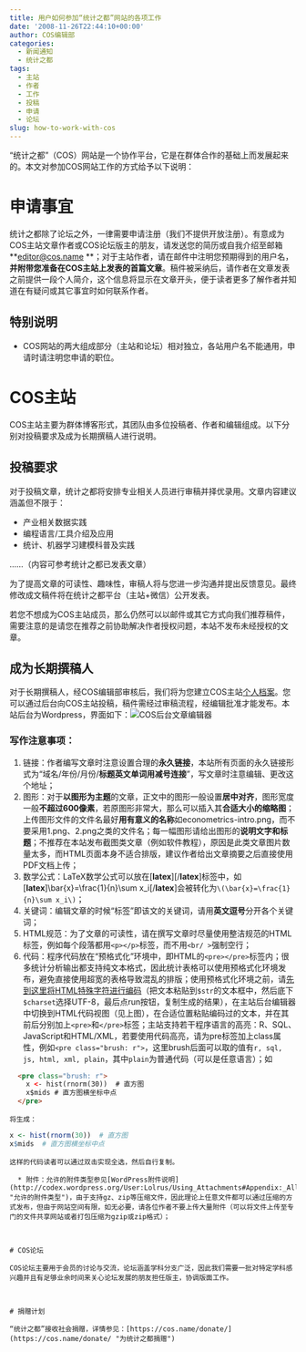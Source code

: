 ```yaml
---
title: 用户如何参加“统计之都”网站的各项工作
date: '2008-11-26T22:44:10+00:00'
author: COS编辑部
categories:
  - 新闻通知
  - 统计之都
tags:
  - 主站
  - 作者
  - 工作
  - 投稿
  - 申请
  - 论坛
slug: how-to-work-with-cos
---
```


“统计之都”（COS）网站是一个协作平台，它是在群体合作的基础上而发展起来的。本文对参加COS网站工作的方式给予以下说明<!--more-->：

# 申请事宜

统计之都除了论坛之外，一律需要申请注册（我们不提供开放注册）。有意成为COS主站文章作者或COS论坛版主的朋友，请发送您的简历或自我介绍至邮箱**editor@cos.name **；对于主站作者，请在邮件中注明您预期得到的用户名，**并附带您准备在COS主站上发表的首篇文章**。稿件被采纳后，请作者在文章发表之前提供一段个人简介，这个信息将显示在文章开头，便于读者更多了解作者并知道在有疑问或其它事宜时如何联系作者。

## 特别说明

  * COS网站的两大组成部分（主站和论坛）相对独立，各站用户名不能通用，申请时请注明您申请的职位。

# COS主站

COS主站主要为群体博客形式，其团队由多位投稿者、作者和编辑组成。以下分别对投稿要求及成为长期撰稿人进行说明。

## 投稿要求

对于投稿文章，统计之都将安排专业相关人员进行审稿并择优录用。文章内容建议涵盖但不限于：

  * 产业相关数据实践
  * 编程语言/工具介绍及应用
  * 统计、机器学习建模科普及实践

……（内容可参考统计之都已发表文章）

为了提高文章的可读性、趣味性，审稿人将与您进一步沟通并提出反馈意见。最终修改成文稿件将在统计之都平台（主站+微信）公开发表。

若您不想成为COS主站成员，那么仍然可以以邮件或其它方式向我们推荐稿件，需要注意的是请您在推荐之前协助解决作者授权问题，本站不发布未经授权的文章。

## 成为长期撰稿人

对于长期撰稿人，经COS编辑部审核后，我们将为您建立COS主站[个人档案](https://cos.name/wp-admin/profile.php)。您可以通过后台向COS主站投稿，稿件需经过审稿流程，经编辑批准才能发布。本站后台为Wordpress，界面如下：![COS后台文章编辑器](https://cos.name/wp-content/uploads/2008/11/editor-for-authors.png)

### **写作注意事项：**

  1. 链接：作者编写文章时注意设置合理的**永久链接**，本站所有页面的永久链接形式为“域名/年份/月份/**标题英文单词用减号连接**”，写文章时注意编辑、更改这个地址；
  2. 图形：对于**以图形为主题**的文章，正文中的图形一般设置**居中对齐**，图形宽度一般**不超过600像素**，若原图形非常大，那么可以插入其**合适大小的缩略图**；上传图形文件的文件名最好**用有意义的名称**如econometrics-intro.png，而不要采用1.png、2.png之类的文件名；每一幅图形请给出图形的**说明文字和标题**；不推荐在本站发布截图类文章（例如软件教程），原因是此类文章图片数量太多，而HTML页面本身不适合排版，建议作者给出文章摘要之后直接使用PDF文档上传；
  3. 数学公式：LaTeX数学公式可以放在[**latex**][/**latex**]标签中，如[**latex**]\bar{x}=\frac{1}{n}\sum x_i[/**latex**]会被转化为`\(\bar{x}=\frac{1}{n}\sum x_i\)`；
  4. 关键词：编辑文章的时候“标签”即该文的关键词，请用**英文逗号**分开各个关键词；
  5. HTML规范：为了文章的可读性，请在撰写文章时尽量使用整洁规范的HTML标签，例如每个段落都用`<p></p>`标签，而不用`<br/ >`强制空行；
  6. 代码：程序代码放在“预格式化”环境中，即HTML的`<pre></pre>`标签内；很多统计分析输出都支持纯文本格式，因此统计表格可以使用预格式化环境发布，避免直接使用超宽的表格导致混乱的排版；使用预格式化环境之前，请[先到这里将HTML特殊字符进行编码](http://www.functions-online.com/htmlspecialchars.html)（把文本粘贴到`$str`的文本框中，然后底下`$charset`选择UTF-8，最后点run按钮，复制生成的结果），在主站后台编辑器中切换到HTML代码视图（见上图），在合适位置粘贴编码过的文本，并在其前后分别加上`<pre>`和`</pre>`标签；主站支持若干程序语言的高亮：R、SQL、JavaScript和HTML/XML，若要使用代码高亮，请为pre标签加上class属性，例如`<pre class="brush: r">`，这里brush后面可以取的值有`r, sql, js, html, xml, plain`，其中`plain`为普通代码（可以是任意语言）；如

  ```html
    <pre class="brush: r">
      x <- hist(rnorm(30))  # 直方图
      x$mids # 直方图横坐标中点
    </pre>
  ```
    将生成：
  ```r
  x <- hist(rnorm(30))  # 直方图
  x$mids  # 直方图横坐标中点
  ```

    这样的代码读者可以通过双击实现全选，然后自行复制。

      * 附件：允许的附件类型参见[WordPress附件说明](http://codex.wordpress.org/User:Lolrus/Using_Attachments#Appendix:_Allowed_attachment_file_types "允许的附件类型")，由于支持gz、zip等压缩文件，因此理论上任意文件都可以通过压缩的方式发布，但由于网站空间有限，如无必要，请各位作者不要上传大量附件（可以将文件上传至专门的文件共享网站或者打包压缩为gzip或zip格式）；



    # COS论坛

    COS论坛主要用于会员的讨论与交流，论坛涵盖学科分支广泛，因此我们需要一批对特定学科感兴趣并且有足够业余时间来关心论坛发展的朋友担任版主，协调版面工作。

  

    # 捐赠计划

    “统计之都”接收社会捐赠，详情参见：[https://cos.name/donate/](https://cos.name/donate/ "为统计之都捐赠")

